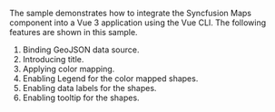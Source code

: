 The sample demonstrates how to integrate the Syncfusion Maps component into a Vue 3 application using the Vue CLI. The following features are shown in this sample.
1. Binding GeoJSON data source.
2. Introducing title.
3. Applying color mapping.
4. Enabling Legend for the color mapped shapes.
5. Enabling data labels for the shapes.
6. Enabling tooltip for the shapes.